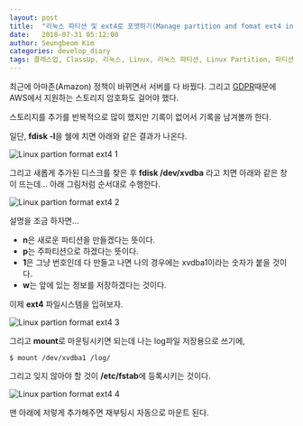 ```yaml
---
layout: post
title:  "리눅스 파티션 및 ext4로 포맷하기(Manage partition and fomat ext4 in Linux)"
date:   2018-07-31 05:12:00
author: Seungbeom Kim
categories: develop_diary
tags: 클래스업, ClassUp, 리눅스, Linux, 리눅스 파티션, Linux Partition, 파티션, Partition, ext4, AWS, 아마존 클라우드 서비스
---
```


최근에 아마존(Amazon) 정책이 바뀌면서 서버를 다 바꿨다. 그리고 [GDPR](https://www.eugdpr.org/)때문에 AWS에서 지원하는 스토리지 암호화도 걸어야 했다.

스토리지를 추가를 반복적으로 많이 했지만 기록이 없어서 기록을 남겨볼까 한다.

일단, **fdisk -l**을 쉘에 치면 아래와 같은 결과가 나온다.

<img src="{{ site.baseurl }}/assets/develop_diary/linux_partion_format_ext4_1.png" title="Linux partion format ext4 1" class="post-image">

그리고 새롭게 추가된 디스크를 찾은 후 **fdisk /dev/xvdba** 라고 치면 아래와 같은 창이 뜨는데... 아래 그림처럼 순서대로 수행한다.

<img src="{{ site.baseurl }}/assets/develop_diary/linux_partion_format_ext4_2.png" title="Linux partion format ext4 2" class="post-image">

설명을 조금 하자면...
- **n**은 새로운 파티션을 만들겠다는 뜻이다.
- **p**는 주파티션으로 하겠다는 뜻이다.
- **1**은 그냥 번호인데 다 만들고 나면 나의 경우에는 xvdba1이라는 숫자가 붙을 것이다.
- **w**는 앞에 있는 정보를 저장하겠다는 것이다.

이제 **ext4** 파일시스템을 입혀보자.

<img src="{{ site.baseurl }}/assets/develop_diary/linux_partion_format_ext4_3.png" title="Linux partion format ext4 3" class="post-image">

그리고 **mount**로 마운팅시키면 되는데 나는 log파일 저장용으로 쓰기에,

    $ mount /dev/xvdba1 /log/

그리고 잊지 않아야 할 것이 **/etc/fstab**에 등록시키는 것이다.

<img src="{{ site.baseurl }}/assets/develop_diary/linux_partion_format_ext4_4.png" title="Linux partion format ext4 4" class="post-image">

맨 아래에 저렇게 추가해주면 재부팅시 자동으로 마운트 된다.

